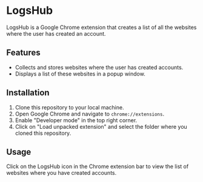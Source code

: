 # LogsHub

LogsHub is a Google Chrome extension that creates a list of all the websites where the user has created an account.

## Features

- Collects and stores websites where the user has created accounts.
- Displays a list of these websites in a popup window.

## Installation

1. Clone this repository to your local machine.
2. Open Google Chrome and navigate to `chrome://extensions`.
3. Enable "Developer mode" in the top right corner.
4. Click on "Load unpacked extension" and select the folder where you cloned this repository.

## Usage

Click on the LogsHub icon in the Chrome extension bar to view the list of websites where you have created accounts.
